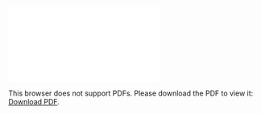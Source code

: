 <object data="christ-in-song/CIS1908pdfs/637.pdf" type="application/pdf" width="100%" height="1024px">
    <embed src="christ-in-song/CIS1908pdfs/637.pdf">
        <p>This browser does not support PDFs. Please download the PDF to view it: <a href="christ-in-song/CIS1908pdfs/637.pdf">Download PDF</a>.</p>
    </embed>
</object>
